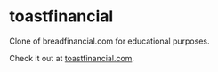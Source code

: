 # toastfinancial

Clone of breadfinancial.com for educational purposes.

Check it out at [toastfinancial.com](https://toastfinancial.com/).
